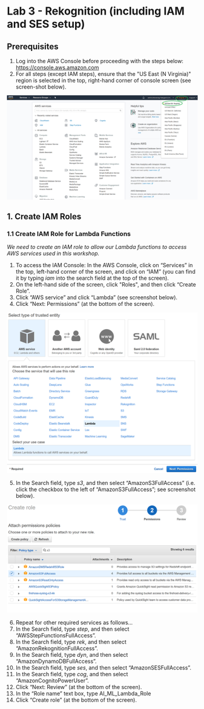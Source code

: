 # Lab 3 - Rekognition (including IAM and SES setup)

## Prerequisites
1.	Log into the AWS Console before proceeding with the steps below: https://console.aws.amazon.com
2.	For all steps (except IAM steps), ensure that the "US East (N Virginia)" region is selected in the top, right-hand corner of console screen (see screen-shot below).

![](Lab3-Images/Region.png)


## 1. Create IAM Roles

### 1.1 Create IAM Role for Lambda Functions

_We need to create an IAM role to allow our Lambda functions to access AWS services used in this workshop._

1.	To access the IAM Console: In the AWS Console, click on “Services” in the top, left-hand corner of the screen, and click on “IAM” (you can find it by typing _iam_ into the search field at the top of the screen).
2.	On the left-hand side of the screen, click "Roles", and then click “Create Role”.
3.	Click “AWS service” and click “Lambda” (see screenshot below).
4.	Click “Next: Permissions” (at the bottom of the screen).

![](Lab3-Images/Lambda_IAM_Screen1.png)

5.	In the Search field, type _s3_, and then select “AmazonS3FullAccess” (i.e. click the checkbox to the left of “AmazonS3FullAccess”; see screenshot below).

![](Lab3-Images/Lambda_IAM_Screen2_Policy.png)

6.	Repeat for other required services as follows…
7.	In the Search field, type _step_, and then select “AWSStepFunctionsFullAccess”.
8.	In the Search field, type _rek_, and then select “AmazonRekognitionFullAccess”.
9.	In the Search field, type _dyn_, and then select “AmazonDynamoDBFullAccess”.
10.	In the Search field, type _ses_, and then select “AmazonSESFullAccess”.
11.	In the Search field, type _cog_, and then select “AmazonCognitoPowerUser”.
12.	Click “Next: Review” (at the bottom of the screen).
13.	In the “Role name” text box, type AI_ML_Lambda_Role
14.	Click “Create role” (at the bottom of the screen).
